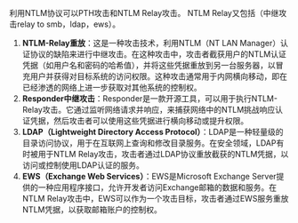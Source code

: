 利用NTLM协议可以PTH攻击和NTLM Relay攻击。
NTLM Relay又包括（中继攻击relay to smb，ldap，ews）。

1. **NTLM-Relay重放**：这是一种攻击技术，利用NTLM（NT LAN Manager）认证协议的缺陷来进行中继攻击。在这种攻击中，攻击者截获用户的NTLM认证凭据（如用户名和密码的哈希值），并将这些凭据重放到另一台服务器，以冒充用户并获得对目标系统的访问权限。这种攻击通常用于内网横向移动，即在已经渗透的网络上进一步获取对其他系统的控制权。
2. **Responder中继攻击**：Responder是一款开源工具，可以用于执行NTLM-Relay攻击。它通过监听网络请求并响应，来捕获网络中的NTLM挑战响应认证凭据，然后攻击者可以使用这些凭据进行横向移动或提升权限。
3. **LDAP（Lightweight Directory Access Protocol）**：LDAP是一种轻量级的目录访问协议，用于在互联网上查询和修改目录服务。在安全领域，LDAP有时被用于NTLM Relay攻击，攻击者通过LDAP协议重放截获的NTLM凭据，以访问或控制使用LDAP认证的服务。
4. **EWS（Exchange Web Services）**：EWS是Microsoft Exchange Server提供的一种应用程序接口，允许开发者访问Exchange邮箱的数据和服务。在NTLM Relay攻击中，EWS可以作为一个攻击目标，攻击者通过EWS服务重放NTLM凭据，以获取邮箱账户的控制权。

